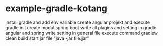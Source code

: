 # example-gradle-kotang
install gradle and add env variable
create angular projekt and execute gradle init 
create modul spring boot
write all plagins and setting in gradle angular and spring
write setting in general file
execute command gradlew clean build
start jar file "java -jar file.jar"
